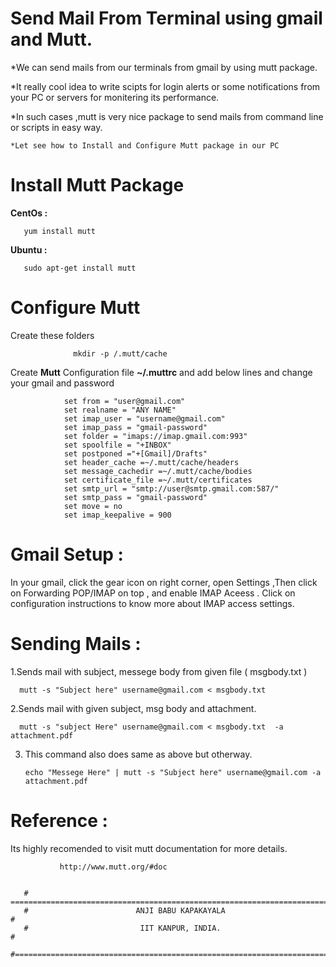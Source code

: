  # Send Mail From Terminal  using gmail and Mutt.
   
  *We can send mails from our terminals from gmail by using mutt package. 

   *It really cool idea to write scipts for login alerts  or some notifications from your PC or
servers for monitering its performance.

   *In such cases ,mutt is very nice package to send mails from command line or scripts in easy way.

    *Let see how to Install and Configure Mutt package in our PC

# Install Mutt Package

**CentOs   :** 
                 
       yum install mutt             
**Ubuntu   :**  

       sudo apt-get install mutt

# Configure Mutt

Create these folders

                  mkdir -p /.mutt/cache
                  
Create **Mutt** Configuration file **~/.muttrc** and add below lines and change your gmail and password 

                set from = "user@gmail.com"
                set realname = "ANY NAME"
                set imap_user = "username@gmail.com"
                set imap_pass = "gmail-password"
                set folder = "imaps://imap.gmail.com:993"
                set spoolfile = "+INBOX"
                set postponed ="+[Gmail]/Drafts"
                set header_cache =~/.mutt/cache/headers
                set message_cachedir =~/.mutt/cache/bodies
                set certificate_file =~/.mutt/certificates
                set smtp_url = "smtp://user@smtp.gmail.com:587/"
                set smtp_pass = "gmail-password"
                set move = no 
                set imap_keepalive = 900
  
# Gmail Setup : 

In your gmail, click the gear icon on right corner, open Settings ,Then click on Forwarding POP/IMAP on top , and enable IMAP Aceess . Click on configuration instructions to know more about IMAP access settings.

# Sending Mails :
  
  1.Sends mail with subject, messege body from given file ( msgbody.txt )
               
      mutt -s "Subject here" username@gmail.com < msgbody.txt
  
  2.Sends mail with given subject, msg body and attachment.
  
      mutt -s "subject Here" username@gmail.com < msgbody.txt  -a  attachment.pdf
   
  3. This command also does same as above but otherway.
               
         echo "Messege Here" | mutt -s "Subject here" username@gmail.com -a attachment.pdf
   
# Reference : 
   
   Its highly recomended to visit mutt documentation for more details.
   
               http://www.mutt.org/#doc
               
               
       # =========================================================================#
       #                        ANJI BABU KAPAKAYALA                              #
       #                         IIT KANPUR, INDIA.                               #
       #==========================================================================#






